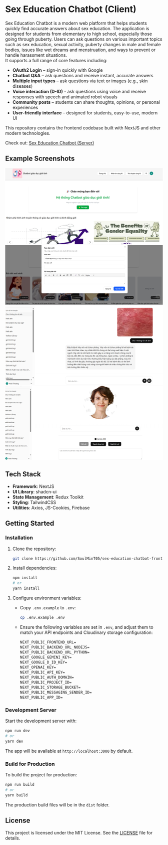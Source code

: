 # Sex Education Chatbot (Client)

Sex Education Chatbot is a modern web platform that helps students quickly find accurate answers about sex education.
The application is designed for students from elementary to high school, especially those going through puberty.
Users can ask questions on various important topics such as sex education, sexual activity, puberty changes in male and female bodies, issues like wet dreams and menstruation, and ways to prevent or handle harassment situations.  
It supports a full range of core features including:

-   **OAuth2 Login** – sign-in quickly with Google
-   **Chatbot Q&A** – ask questions and receive instant, accurate answers
-   **Multiple input types** – ask questions via text or images (e.g., skin diseases)
-   **Voice interaction (D-ID)** - ask questions using voice and receive responses with speech and animated robot visuals
-   **Community posts** – students can share thoughts, opinions, or personal experiences
-   **User-friendly interface** – designed for students, easy-to-use, modern UI

This repository contains the frontend codebase built with NextJS and other modern technologies.

Check out: [Sex Education Chatbot (Server)](https://github.com/SoulMinT05/sex-education-chatbot-backend)

## Example Screenshots

![](./screenshots/home.png)
![](./screenshots/add_blog.png)
![](./screenshots/chatbot.png)
![](./screenshots/d_id.png)

## Tech Stack

-   **Framework**: NextJS
-   **UI Library**: shadcn-ui
-   **State Management**: Redux Toolkit
-   **Styling**: TailwindCSS
-   **Utilities**: Axios, JS-Cookies, Firebase

## Getting Started

### Installation

1. Clone the repository:
    ```bash
    git clone https://github.com/SoulMinT05/sex-education-chatbot-frontend
    ```
2. Install dependencies:
    ```bash
    npm install
    # or
    yarn install
    ```
3. Configure environment variables:

    - Copy `.env.example` to `.env`:
        ```bash
        cp .env.example .env
        ```
    - Ensure the following variables are set in `.env`, and adjust them to match your API endpoints and Cloudinary storage configuration:

        ```env
        NEXT_PUBLIC_FRONTEND_URL=
        NEXT_PUBLIC_BACKEND_URL_NODEJS=
        NEXT_PUBLIC_BACKEND_URL_PYTHON=
        NEXT_GOOGLE_GEMINI_KEY=
        NEXT_GOOGLE_D_ID_KEY=
        NEXT_OPENAI_KEY=
        NEXT_PUBLIC_API_KEY=
        NEXT_PUBLIC_AUTH_DOMAIN=
        NEXT_PUBLIC_PROJECT_ID=
        NEXT_PUBLIC_STORAGE_BUCKET=
        NEXT_PUBLIC_MESSAGING_SENDER_ID=
        NEXT_PUBLIC_APP_ID=
        ```

### Development Server

Start the development server with:

```bash
npm run dev
# or
yarn dev
```

The app will be available at `http://localhost:3000` by default.

### Build for Production

To build the project for production:

```bash
npm run build
# or
yarn build
```

The production build files will be in the `dist` folder.

## License

This project is licensed under the MIT License. See the [LICENSE](LICENSE) file for details.
